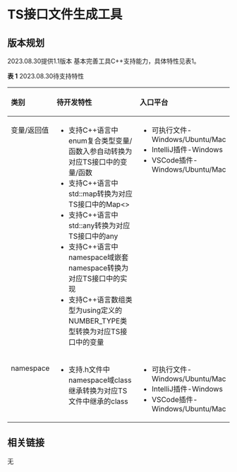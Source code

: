 # TS接口文件生成工具

## 版本规划

2023.08.30提供1.1版本 基本完善工具C++支持能力，具体特性见表1。

**表 1**  2023.08.30待支持特性

<a name="table143385853320"></a>

<table><thead align="left"><tr id="row53375863312"><th class="cellrowborder" valign="top" width="15%" id="mcps1.2.3.1.1"><p id="p20331858193317"><a name="p20331858193317"></a><a name="p20331858193317"></a>类别</p>
</th>
<th class="cellrowborder" valign="top" width="55%" id="mcps1.2.3.1.2"><p id="p1133115820331"><a name="p1133115820331"></a><a name="p1133115820331"></a>待开发特性</p>
</th>
<th class="cellrowborder" valign="top" width="30%" id="mcps1.2.3.1.3"><p id="p1133115820332"><a name="p1133115820332"></a><a name="p1133115820332"></a>入口平台</p>
</th>
</tr>
</thead>
<tbody><tr id="row333115812331"><td class="cellrowborder" valign="top" width="15%" headers="mcps1.2.3.1.1 "><p id="p2142111345714"><a name="p2142111345714"></a><a name="p2142111345714"></a>变量/返回值</p>
</td>
<td class="cellrowborder" valign="top" width="55%" headers="mcps1.2.3.1.2 "><a name="ul9264132010"></a><a name="ul9264132010"></a><ul id="ul9264132010"><li>支持C++语言中enum复合类型变量/函数入参自动转换为对应TS接口中的变量/函数 </li><li>支持C++语言中std::map转换为对应TS接口中的Map<></li><li>支持C++语言中std::any转换为对应TS接口中的any</li><li>支持C++语言中namespace域嵌套namespace转换为对应TS接口中的实现</li><li>支持C++语言数组类型为using定义的NUMBER_TYPE类型转换为对应TS接口中的变量</li></ul>
</td>
<td class="cellrowborder" valign="top" width="30%" headers="mcps1.2.3.1.3 "><a name="ul9264132011"></a><a name="ul9264132011"></a><ul id="ul9264132011"><li>可执行文件-Windows/Ubuntu/Mac</li><li>IntelliJ插件-Windows</li><li>VSCode插件-Windows/Ubuntu/Mac</li></ul>
</td>
</tr>
<tr id="row334175803317"><td class="cellrowborder" valign="top" width="15%" headers="mcps1.2.3.1.1 "><p id="p382391145710"><a name="p382391145710"></a><a name="p382391145710"></a>namespace</p>
</td>
<td class="cellrowborder" valign="top" width="55%" headers="mcps1.2.3.1.2 "><a name="ul334485413318"></a><a name="ul334485413318"></a><ul id="ul334485413318"><li>支持.h文件中namespace域class继承转换为对应TS文件中继承的class</li></ul>
</td>
<td class="cellrowborder" valign="top" width="30%" headers="mcps1.2.3.1.3 "><a name="ul9264132012"></a><a name="ul9264132012"></a><ul id="ul9264132012"><li>可执行文件-Windows/Ubuntu/Mac</li><li>IntelliJ插件-Windows</li><li>VSCode插件-Windows/Ubuntu/Mac</li></ul>
</td>
</tr>
</tr>
</tbody>
</table>


## 相关链接

无

